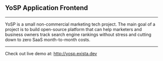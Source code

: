 ## YoSP Application Frontend

---

YoSP is a small non-commercial marketing tech project. The main goal of a project is to build open-source platform that can help marketers and business owners track search engine rankings without stress and cutting down to zero SaaS month-to-month costs.

--- 

Check out live demo at: http://yosp.exista.dev
